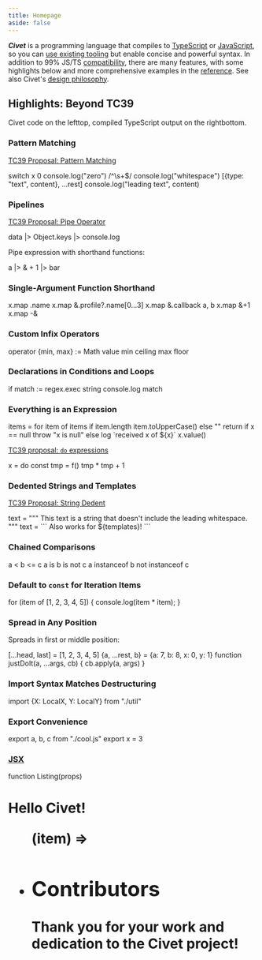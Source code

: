 ```yaml
---
title: Homepage
aside: false
---
```


<script setup>
  import Hero from './.vitepress/components/Hero.vue'
  import Contributors from './.vitepress/components/Contributors.vue'
  import Sponsors from './.vitepress/components/Sponsors.vue'
</script>

<Hero />

***Civet*** is a programming language that compiles to
[TypeScript](https://www.typescriptlang.org/) or
[JavaScript](https://developer.mozilla.org/en-US/docs/Web/JavaScript),
so you can [use existing tooling](/integrations)
but enable concise and powerful syntax.
In addition to 99% JS/TS [compatibility](/comparison), there are many
features, with some highlights below and more comprehensive examples
in the [reference](/reference).
See also Civet's [design philosophy](/philosophy).

## Highlights: Beyond TC39

Civet code on <span class="wide">the left</span><span class="narrow">top</span>,
compiled TypeScript output on
<span class="wide">the right</span><span class="narrow">bottom</span>.

### Pattern Matching

[TC39 Proposal: Pattern Matching](https://github.com/tc39/proposal-pattern-matching)

<Playground>
switch x
  0
    console.log("zero")
  /^\s+$/
    console.log("whitespace")
  [{type: "text", content}, ...rest]
    console.log("leading text", content)
</Playground>

### Pipelines

[TC39 Proposal: Pipe Operator](https://github.com/tc39/proposal-pipeline-operator)

<Playground>
data
  |> Object.keys
  |> console.log
</Playground>

Pipe expression with shorthand functions:

<Playground>
a |> & + 1 |> bar
</Playground>

### Single-Argument Function Shorthand

<Playground>
x.map .name
x.map &.profile?.name[0...3]
x.map &.callback a, b
x.map &+1
x.map -&
</Playground>

### Custom Infix Operators

<Playground>
operator {min, max} := Math
value min ceiling max floor
</Playground>

### Declarations in Conditions and Loops

<Playground>
if match := regex.exec string
  console.log match
</Playground>

### Everything is an Expression

<Playground>
items = for item of items
  if item.length
    item.toUpperCase()
  else
    "<empty>"
</Playground>

<Playground>
return
  if x == null
    throw "x is null"
  else
    log `received x of ${x}`
    x.value()
</Playground>

[TC39 proposal: `do` expressions](https://github.com/tc39/proposal-do-expressions)

<Playground>
x = do
  const tmp = f()
  tmp * tmp + 1
</Playground>


### Dedented Strings and Templates

[TC39 Proposal: String Dedent](https://github.com/tc39/proposal-string-dedent)

<Playground>
text = """
  This text is a string that doesn't include
  the leading whitespace.
"""
</Playground>

<Playground>
text = ```
  Also works for
  ${templates}!
```
</Playground>

### Chained Comparisons

<Playground>
a < b <= c
a is b is not c
a instanceof b not instanceof c
</Playground>

### Default to `const` for Iteration Items

<Playground>
for (item of [1, 2, 3, 4, 5]) {
  console.log(item * item);
}
</Playground>

### Spread in Any Position

Spreads in first or middle position:

<Playground>
[...head, last] = [1, 2, 3, 4, 5]
</Playground>

<Playground>
{a, ...rest, b} = {a: 7, b: 8, x: 0, y: 1}
</Playground>

<Playground>
function justDoIt(a, ...args, cb) {
  cb.apply(a, args)
}
</Playground>

### Import Syntax Matches Destructuring

<Playground>
import {X: LocalX, Y: LocalY} from "./util"
</Playground>

### Export Convenience

<Playground>
export a, b, c from "./cool.js"
export x = 3
</Playground>

### [JSX](/reference#jsx)

<Playground>
function Listing(props)
  <h1 #heading>Hello Civet!
  <ul .items>
    <For each=props.items>
      (item) =>
        <li .item {props.style}><Item {item}>
</Playground>

<Sponsors />

## Contributors

Thank you for your work and dedication to the Civet project!

<Contributors />
